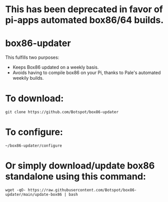 # This has been deprecated in favor of pi-apps automated box86/64 builds.

# box86-updater
This fulfills two purposes:
- Keeps Box86 updated on a weekly basis.
- Avoids having to compile box86 on your Pi, thanks to Pale's automated weekily builds.

# To download:
```
git clone https://github.com/Botspot/box86-updater
```
# To configure:
```
~/box86-updater/configure
```
# Or simply download/update box86 standalone using this command:
```
wget -qO- https://raw.githubusercontent.com/Botspot/box86-updater/main/update-box86 | bash
```
